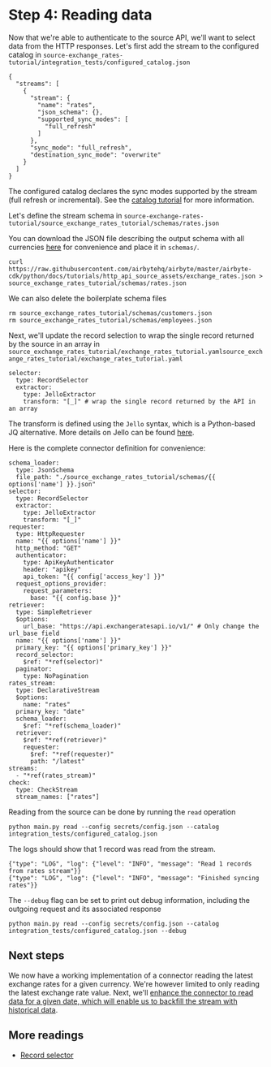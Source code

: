# Step 4: Reading data

Now that we're able to authenticate to the source API, we'll want to select data from the HTTP responses.
Let's first add the stream to the configured catalog in `source-exchange_rates-tutorial/integration_tests/configured_catalog.json`

```
{
  "streams": [
    {
      "stream": {
        "name": "rates",
        "json_schema": {},
        "supported_sync_modes": [
          "full_refresh"
        ]
      },
      "sync_mode": "full_refresh",
      "destination_sync_mode": "overwrite"
    }
  ]
}
```

The configured catalog declares the sync modes supported by the stream \(full refresh or incremental\).
See the [catalog tutorial](https://docs.airbyte.io/understanding-airbyte/beginners-guide-to-catalog) for more information.

Let's define the stream schema in `source-exchange-rates-tutorial/source_exchange_rates_tutorial/schemas/rates.json`

You can download the JSON file describing the output schema with all currencies [here](https://raw.githubusercontent.com/airbytehq/airbyte/master/airbyte-cdk/python/docs/tutorials/http_api_source_assets/exchange_rates.json) for convenience and place it in `schemas/`.

```
curl https://raw.githubusercontent.com/airbytehq/airbyte/master/airbyte-cdk/python/docs/tutorials/http_api_source_assets/exchange_rates.json > source_exchange_rates_tutorial/schemas/rates.json
```

We can also delete the boilerplate schema files

```
rm source_exchange_rates_tutorial/schemas/customers.json
rm source_exchange_rates_tutorial/schemas/employees.json
```

Next, we'll update the record selection to wrap the single record returned by the source in an array in `source_exchange_rates_tutorial/exchange_rates_tutorial.yamlsource_exchange_rates_tutorial/exchange_rates_tutorial.yaml`

```
selector:
  type: RecordSelector
  extractor:
    type: JelloExtractor
    transform: "[_]" # wrap the single record returned by the API in an array
```

The transform is defined using the `Jello` syntax, which is a Python-based JQ alternative. More details on Jello can be found [here](https://github.com/kellyjonbrazil/jello).

Here is the complete connector definition for convenience:

```
schema_loader:
  type: JsonSchema
  file_path: "./source_exchange_rates_tutorial/schemas/{{ options['name'] }}.json"
selector:
  type: RecordSelector
  extractor:
    type: JelloExtractor
    transform: "[_]"
requester:
  type: HttpRequester
  name: "{{ options['name'] }}"
  http_method: "GET"
  authenticator:
    type: ApiKeyAuthenticator
    header: "apikey"
    api_token: "{{ config['access_key'] }}"
  request_options_provider:
    request_parameters:
      base: "{{ config.base }}"
retriever:
  type: SimpleRetriever
  $options:
    url_base: "https://api.exchangeratesapi.io/v1/" # Only change the url_base field
  name: "{{ options['name'] }}"
  primary_key: "{{ options['primary_key'] }}"
  record_selector:
    $ref: "*ref(selector)"
  paginator:
    type: NoPagination
rates_stream:
  type: DeclarativeStream
  $options:
    name: "rates"
  primary_key: "date"
  schema_loader:
    $ref: "*ref(schema_loader)"
  retriever:
    $ref: "*ref(retriever)"
    requester:
      $ref: "*ref(requester)"
      path: "/latest"
streams:
  - "*ref(rates_stream)"
check:
  type: CheckStream
  stream_names: ["rates"]
```

Reading from the source can be done by running the `read` operation

```
python main.py read --config secrets/config.json --catalog integration_tests/configured_catalog.json
```

The logs should show that 1 record was read from the stream.

```
{"type": "LOG", "log": {"level": "INFO", "message": "Read 1 records from rates stream"}}
{"type": "LOG", "log": {"level": "INFO", "message": "Finished syncing rates"}}
```

The `--debug` flag can be set to print out debug information, including the outgoing request and its associated response

```python main.py read --config secrets/config.json --catalog integration_tests/configured_catalog.json --debug```

## Next steps

We now have a working implementation of a connector reading the latest exchange rates for a given currency.
We're however limited to only reading the latest exchange rate value.
Next, we'll [enhance the connector to read data for a given date, which will enable us to backfill the stream with historical data](5-incremental-reads.md).

## More readings

- [Record selector](../record-selector.md)